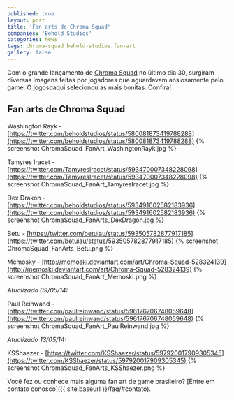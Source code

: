 ```yaml
---
published: true
layout: post
title: 'Fan arts de Chroma Squad'
companies: 'Behold Studios'
categories: News
tags: chroma-squad behold-studios fan-art
gallery: false
---
```

Com o grande lançamento de [Chroma Squad](http://chromasquad.com/) no último dia 30, surgiram diversas imagens feitas por jogadores que aguardavam ansiosamente pelo game. O jogosdaqui selecionou as mais bonitas. Confira!

## Fan arts de Chroma Squad
Washington Rayk - [https://twitter.com/beholdstudios/status/580081873419788288](https://twitter.com/beholdstudios/status/580081873419788288)
{% screenshot ChromaSquad_FanArt_WashingtonRayk.jpg %}

Tamyres Iracet - [https://twitter.com/TamyresIracet/status/593470007348228098](https://twitter.com/TamyresIracet/status/593470007348228098)
{% screenshot ChromaSquad_FanArt_TamyresIracet.jpg %}

Dex Drakon - [https://twitter.com/beholdstudios/status/593491602582183936](https://twitter.com/beholdstudios/status/593491602582183936)
{% screenshot ChromaSquad_FanArts_DexDragon.jpg %}

Betu - [https://twitter.com/betuiau/status/593505782877917185](https://twitter.com/betuiau/status/593505782877917185)
{% screenshot ChromaSquad_FanArts_Betu.png %}

Memosky - [http://memoski.deviantart.com/art/Chroma-Squad-528324139](http://memoski.deviantart.com/art/Chroma-Squad-528324139)
{% screenshot ChromaSquad_FanArt_Memoski.png %}

_Atualizado 09/05/14:_

Paul Reinwand - [https://twitter.com/paulreinwand/status/596176706748059648](https://twitter.com/paulreinwand/status/596176706748059648)
{% screenshot ChromaSquad_FanArt_PaulReinwand.jpg %}

_Atualizado 13/05/14:_

KSShaezer - [https://twitter.com/KSShaezer/status/597920017909305345](https://twitter.com/KSShaezer/status/597920017909305345)
{% screenshot ChromaSquad_FanArts_KSShaezer.png %}

Você fez ou conhece mais alguma fan art de game brasileiro? [Entre em contato conosco]({{ site.baseurl }}/faq/#contato).